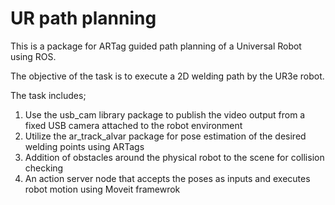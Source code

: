 # UR path planning

This is a package for ARTag guided path planning of a Universal Robot using ROS.

The objective of the task is to execute a 2D welding path by the UR3e robot.

The task includes;
1. Use the usb_cam library package to publish the video output from a fixed USB camera attached to the robot environment
2. Utilize the ar_track_alvar package for pose estimation of the desired welding points using ARTags
3. Addition of obstacles around the physical robot to the scene for collision checking
4. An action server node that accepts the poses as inputs and executes robot motion using Moveit framewrok